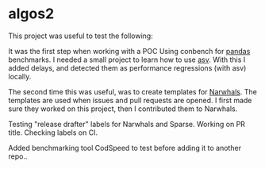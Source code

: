 # algos2

This project was useful to test the following:

It was the first step when working with a POC Using conbench for [pandas](https://pandas.pydata.org/) benchmarks.
I needed a small project to learn how to use [asv](https://asv.readthedocs.io/en/stable/index.html).
With this I added delays, and detected them as performance regressions (with asv) locally.

The second time this was useful, was to create templates for [Narwhals](https://narwhals-dev.github.io/narwhals/).
The templates are used when issues and pull requests are opened. I first made sure they worked on this project, 
then I contributed them to Narwhals. 

Testing "release drafter" labels for Narwhals and Sparse. Working on PR title. Checking labels on CI.

Added benchmarking tool CodSpeed to test before adding it to another repo..

